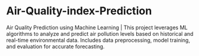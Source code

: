 # Air-Quality-index-Prediction
Air Quality Prediction using Machine Learning | This project leverages ML algorithms to analyze and predict air pollution levels based on historical and real-time environmental data. Includes data preprocessing, model training, and evaluation for accurate forecasting.
